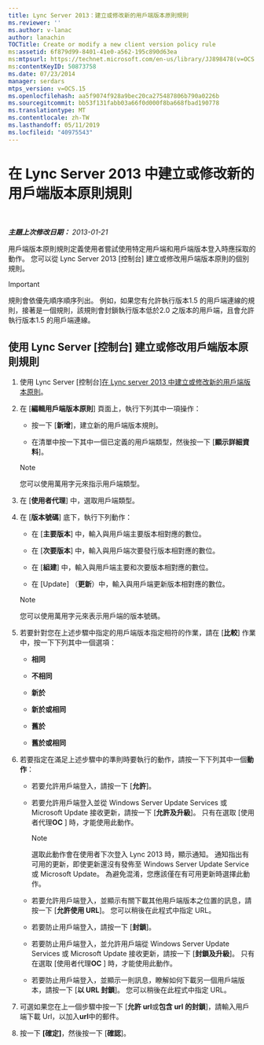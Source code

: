 ```yaml
---
title: Lync Server 2013：建立或修改新的用戶端版本原則規則
ms.reviewer: ''
ms.author: v-lanac
author: lanachin
TOCTitle: Create or modify a new client version policy rule
ms:assetid: 6f879d99-8401-41e0-a562-195c890d63ea
ms:mtpsurl: https://technet.microsoft.com/en-us/library/JJ898478(v=OCS.15)
ms:contentKeyID: 50873758
ms.date: 07/23/2014
manager: serdars
mtps_version: v=OCS.15
ms.openlocfilehash: aa5f9074f928a9bec20ca275487806b790a0226b
ms.sourcegitcommit: bb53f131fabb03a66f0d000f8ba668fbad190778
ms.translationtype: MT
ms.contentlocale: zh-TW
ms.lasthandoff: 05/11/2019
ms.locfileid: "40975543"
---
```

<div data-xmlns="http://www.w3.org/1999/xhtml">

<div class="topic" data-xmlns="http://www.w3.org/1999/xhtml" data-msxsl="urn:schemas-microsoft-com:xslt" data-cs="http://msdn.microsoft.com/en-us/">

<div data-asp="http://msdn2.microsoft.com/asp">

# <a name="create-or-modify-a-new-client-version-policy-rule-in-lync-server-2013"></a>在 Lync Server 2013 中建立或修改新的用戶端版本原則規則

</div>

<div id="mainSection">

<div id="mainBody">

<span> </span>

_**主題上次修改日期：** 2013-01-21_

用戶端版本原則規則定義使用者嘗試使用特定用戶端和用戶端版本登入時應採取的動作。 您可以從 Lync Server 2013 [控制台] 建立或修改用戶端版本原則的個別規則。

<div>


> [!IMPORTANT]  
> 規則會依優先順序順序列出。 例如，如果您有允許執行版本1.5 的用戶端連線的規則，接著是一個規則，該規則會封鎖執行版本低於2.0 之版本的用戶端，且會允許執行版本1.5 的用戶端連線。



</div>

<div>

## <a name="to-create-or-modify-client-version-policy-rules-with-lync-server-control-panel"></a>使用 Lync Server [控制台] 建立或修改用戶端版本原則規則

1.  使用 Lync Server [控制台][在 Lync server 2013 中建立或修改新的用戶端版本原則](lync-server-2013-create-or-modify-a-new-client-version-policy.md)。

2.  在 [**編輯用戶端版本原則**] 頁面上，執行下列其中一項操作：
    
      - 按一下 [**新增**]，建立新的用戶端版本規則。
    
      - 在清單中按一下其中一個已定義的用戶端類型，然後按一下 [**顯示詳細資料**]。
    
    <div>
    

    > [!NOTE]  
    > 您可以使用萬用字元來指示用戶端類型。

    
    </div>

3.  在 [**使用者代理**] 中，選取用戶端類型。

4.  在 [**版本號碼**] 底下，執行下列動作：
    
      - 在 [**主要版本**] 中，輸入與用戶端主要版本相對應的數位。
    
      - 在 [**次要版本**] 中，輸入與用戶端次要發行版本相對應的數位。
    
      - 在 [**組建**] 中，輸入與用戶端主要和次要版本相對應的數位。
    
      - 在 [Update] （**更新**）中，輸入與用戶端更新版本相對應的數位。
    
    <div>
    

    > [!NOTE]  
    > 您可以使用萬用字元來表示用戶端的版本號碼。

    
    </div>

5.  若要針對您在上述步驟中指定的用戶端版本指定相符的作業，請在 [**比較**] 作業中，按一下下列其中一個選項：
    
      - **相同**
    
      - **不相同**
    
      - **新於**
    
      - **新於或相同**
    
      - **舊於**
    
      - **舊於或相同**

6.  若要指定在滿足上述步驟中的準則時要執行的動作，請按一下下列其中一個**動作**：
    
      - 若要允許用戶端登入，請按一下 [**允許**]。
    
      - 若要允許用戶端登入並從 Windows Server Update Services 或 Microsoft Update 接收更新，請按一下 [**允許及升級**]。 只有在選取 [使用者代理**OC** ] 時，才能使用此動作。
        
        <div>
        

        > [!NOTE]  
        > 選取此動作會在使用者下次登入 Lync 2013 時，顯示通知。 通知指出有可用的更新，即使更新還沒有發佈至 Windows Server Update Service 或 Microsoft Update。 為避免混淆，您應該僅在有可用更新時選擇此動作。

        
        </div>
    
      - 若要允許用戶端登入，並顯示有關下載其他用戶端版本之位置的訊息，請按一下 [**允許使用 URL**]。 您可以稍後在此程式中指定 URL。
    
      - 若要防止用戶端登入，請按一下 [**封鎖**]。
    
      - 若要防止用戶端登入，並允許用戶端從 Windows Server Update Services 或 Microsoft Update 接收更新，請按一下 [**封鎖及升級**]。 只有在選取 [使用者代理**OC** ] 時，才能使用此動作。
    
      - 若要防止用戶端登入，並顯示一則訊息，瞭解如何下載另一個用戶端版本，請按一下 [**以 URL 封鎖**]。 您可以稍後在此程式中指定 URL。

7.  可選如果您在上一個步驟中按一下 [**允許 url**或**包含 url 的封鎖**]，請輸入用戶端下載 Url，以加入**url**中的郵件。

8.  按一下 **[確定]**，然後按一下 [**確認**]。

</div>

</div>

<span> </span>

</div>

</div>

</div>

